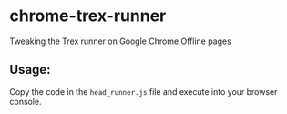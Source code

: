 # chrome-trex-runner
Tweaking the Trex runner on Google Chrome Offline pages

## Usage:
Copy the code in the `head_runner.js` file and execute into your browser console.
